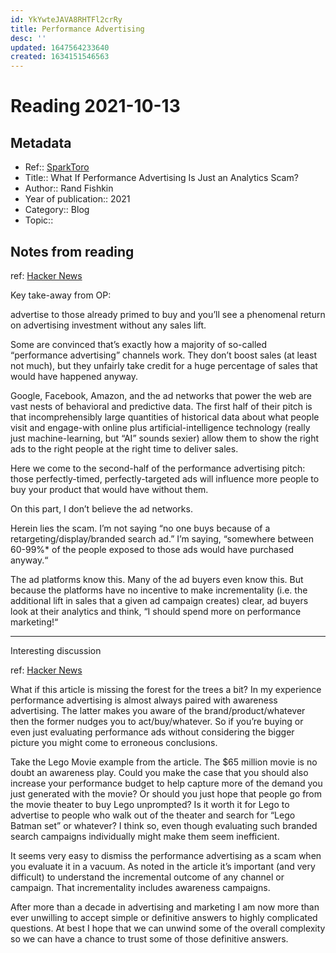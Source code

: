```yaml
---
id: YkYwteJAVA8RHTFl2crRy
title: Performance Advertising
desc: ''
updated: 1647564233640
created: 1634151546563
---
```

# Reading 2021-10-13

## Metadata

- Ref:: [SparkToro](https://sparktoro.com/blog/what-if-performance-advertising-is-just-an-analytics-scam/)
- Title:: What If Performance Advertising Is Just an Analytics Scam?
- Author:: Rand Fishkin
- Year of publication:: 2021
- Category:: Blog
- Topic:: 

## Notes from reading

ref: [Hacker News](https://news.ycombinator.com/item?id=28853915)

Key take-away from OP:

advertise to those already primed to buy and you’ll see a phenomenal return on advertising investment without any sales lift.

Some are convinced that’s exactly how a majority of so-called “performance advertising” channels work. They don’t boost sales (at least not much), but they unfairly take credit for a huge percentage of sales that would have happened anyway.

Google, Facebook, Amazon, and the ad networks that power the web are vast nests of behavioral and predictive data. The first half of their pitch is that incomprehensibly large quantities of historical data about what people visit and engage-with online plus artificial-intelligence technology (really just machine-learning, but “AI” sounds sexier) allow them to show the right ads to the right people at the right time to deliver sales.

Here we come to the second-half of the performance advertising pitch: those perfectly-timed, perfectly-targeted ads will influence more people to buy your product that would have without them.

On this part, I don’t believe the ad networks.

Herein lies the scam. I’m not saying “no one buys because of a retargeting/display/branded search ad.” I’m saying, “somewhere between 60-99%* of the people exposed to those ads would have purchased anyway.“

The ad platforms know this. Many of the ad buyers even know this. But because the platforms have no incentive to make incrementality (i.e. the additional lift in sales that a given ad campaign creates) clear, ad buyers look at their analytics and think, “I should spend more on performance marketing!“

---
Interesting discussion

ref: [Hacker News](https://news.ycombinator.com/item?id=28855786)

What if this article is missing the forest for the trees a bit? In my experience performance advertising is almost always paired with awareness advertising. The latter makes you aware of the brand/product/whatever then the former nudges you to act/buy/whatever.
So if you’re buying or even just evaluating performance ads without considering the bigger picture you might come to erroneous conclusions.

Take the Lego Movie example from the article. The $65 million movie is no doubt an awareness play. Could you make the case that you should also increase your performance budget to help capture more of the demand you just generated with the movie? Or should you just hope that people go from the movie theater to buy Lego unprompted? Is it worth it for Lego to advertise to people who walk out of the theater and search for “Lego Batman set” or whatever? I think so, even though evaluating such branded search campaigns individually might make them seem inefficient.

It seems very easy to dismiss the performance advertising as a scam when you evaluate it in a vacuum. As noted in the article it’s important (and very difficult) to understand the incremental outcome of any channel or campaign. That incrementality includes awareness campaigns.

After more than a decade in advertising and marketing I am now more than ever unwilling to accept simple or definitive answers to highly complicated questions. At best I hope that we can unwind some of the overall complexity so we can have a chance to trust some of those definitive answers.
